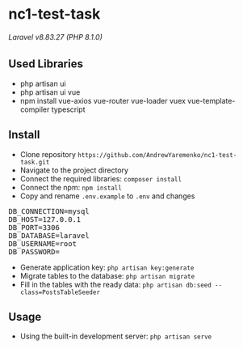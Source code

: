 # nc1-test-task
###### Laravel v8.83.27 (PHP 8.1.0)

## Used Libraries

- php artisan ui
- php artisan ui vue
- npm install vue-axios vue-router vue-loader vuex vue-template-compiler typescript

## Install

- Clone repository ```https://github.com/AndrewYaremenko/nc1-test-task.git```
- Navigate to the project directory
- Connect the required libraries: ```composer install```
- Connect the npm: ```npm install```
- Copy and rename ```.env.example``` to ```.env``` and changes 
<pre>
DB_CONNECTION=mysql
DB_HOST=127.0.0.1
DB_PORT=3306
DB_DATABASE=laravel
DB_USERNAME=root
DB_PASSWORD=
</pre>
- Generate application key: ```php artisan key:generate```
- Migrate tables to the database: ```php artisan migrate```
- Fill in the tables with the ready data: ```php artisan db:seed --class=PostsTableSeeder```

## Usage

- Using the built-in development server: ```php artisan serve```